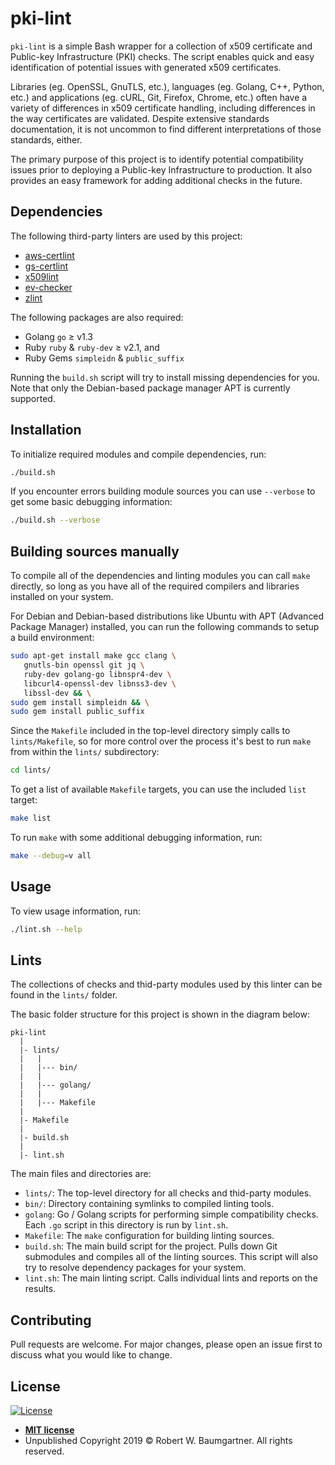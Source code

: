 # pki-lint
```pki-lint``` is a simple Bash wrapper for a collection of x509 certificate and Public-key Infrastructure (PKI) checks. The script enables quick and easy identification of potential issues with generated x509 certificates.

Libraries (eg. OpenSSL, GnuTLS, etc.), languages (eg. Golang, C++, Python, etc.) and applications (eg. cURL, Git, Firefox, Chrome, etc.) often have a variety of differences in x509 certificate handling, including differences in the way certificates are validated. Despite extensive standards documentation, it is not uncommon to find different interpretations of those standards, either.

The primary purpose of this project is to identify potential compatibility issues prior to deploying a Public-key Infrastructure to production. It also provides an easy framework for adding additional checks in the future.


## Dependencies
The following third-party linters are used by this project:
- [aws-certlint](https://git.0x19e.net/security/aws-certlint.git)
- [gs-certlint](https://git.0x19e.net/security/gs-certlint.git)
- [x509lint](https://git.0x19e.net/security/x509lint.git)
- [ev-checker](https://git.0x19e.net/security/ev-checker.git)
- [zlint](https://git.0x19e.net/security/zmap-zlint.git)

The following packages are also required:
- Golang ```go``` ≥ v1.3
- Ruby ```ruby``` & ```ruby-dev``` ≥ v2.1, and
- Ruby Gems ```simpleidn``` & ```public_suffix```

Running the ```build.sh``` script will try to install missing dependencies for you.
Note that only the Debian-based package manager APT is currently supported.


## Installation
To initialize required modules and compile dependencies, run:
```bash
./build.sh
```

If you encounter errors building module sources you can use ```--verbose``` to get some basic debugging information:
```bash
./build.sh --verbose
```

## Building sources manually
To compile all of the dependencies and linting modules you can call ```make``` directly, so long as you have all of the required compilers and libraries installed on your system.

For Debian and Debian-based distributions like Ubuntu with APT (Advanced Package Manager) installed, you can run the following commands to setup a build environment:
```bash
sudo apt-get install make gcc clang \
   gnutls-bin openssl git jq \
   ruby-dev golang-go libnspr4-dev \
   libcurl4-openssl-dev libnss3-dev \
   libssl-dev && \
sudo gem install simpleidn && \
sudo gem install public_suffix
```

Since the ```Makefile``` included in the top-level directory simply calls to ```lints/Makefile```, so for more control over the process it's best to run ```make``` from within the ```lints/``` subdirectory:
```bash
cd lints/
```

To get a list of available ```Makefile``` targets, you can use the included ```list``` target:
```bash
make list
```

To run ```make``` with some additional debugging information, run:
```bash
make --debug=v all
```

## Usage
To view usage information, run:
```bash
./lint.sh --help
```

## Lints
The collections of checks and thid-party modules used by this linter can be found in the ```lints/``` folder.

The basic folder structure for this project is shown in the diagram below:
```
pki-lint
  |
  |- lints/
  |   |
  |   |--- bin/
  |   |
  |   |--- golang/
  |   |
  |   |--- Makefile
  |
  |- Makefile
  |
  |- build.sh
  |
  |- lint.sh
```

The main files and directories are:
- ```lints/```: The top-level directory for all checks and thid-party modules.
- ```bin/```: Directory containing symlinks to compiled linting tools.
- ```golang```: Go / Golang scripts for performing simple compatibility checks. Each ```.go``` script in this directory is run by ```lint.sh```.
- ```Makefile```: The ```make``` configuration for building linting sources.
- ```build.sh```: The main build script for the project. Pulls down Git submodules and compiles all of the linting sources. This script will also try to resolve dependency packages for your system.
- ```lint.sh```: The main linting script. Calls individual lints and reports on the results.


## Contributing
Pull requests are welcome. For major changes, please open an issue first to discuss what you would like to change.


## License
[![License](http://img.shields.io/:license-mit-blue.svg?style=flat-square)](http://badges.mit-license.org)

- **[MIT license](http://opensource.org/licenses/mit-license.php)**
- Unpublished Copyright 2019 © Robert W. Baumgartner. All rights reserved.
